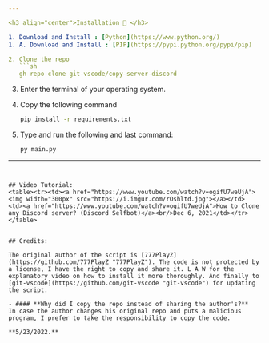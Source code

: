 ```yaml
---

<h3 align="center">Installation 🔧 </h3>

1. Download and Install : [Python](https://www.python.org/)
1. A. Download and Install : [PIP](https://pypi.python.org/pypi/pip)

2. Clone the repo
   ```sh
   gh repo clone git-vscode/copy-server-discord
   ```
   
3. Enter the terminal of your operating system.

4. Copy the following command 
    ```sh
    pip install -r requirements.txt
    ```
    
5. Type and run the following and last command:
    ```sh
    py main.py
    ```

---
```


## Video Tutorial:
<table><tr><td><a href="https://www.youtube.com/watch?v=ogifU7weUjA"><img width="300px" src="https://i.imgur.com/rOshltd.jpg"></a></td>
<td><a href="https://www.youtube.com/watch?v=ogifU7weUjA">How to Clone any Discord server? (Discord Selfbot)</a><br/>Dec 6, 2021</td></tr></table>


## Credits:

The original author of the script is [777PlayZ](https://github.com/777PlayZ "777PlayZ"). The code is not protected by a license, I have the right to copy and share it. L A W for the explanatory video on how to install it more thoroughly. And finally to [git-vscode](https://github.com/git-vscode "git-vscode") for updating the script.

- #### **Why did I copy the repo instead of sharing the author's?**
In case the author changes his original repo and puts a malicious program, I prefer to take the responsibility to copy the code.

**5/23/2022.**
